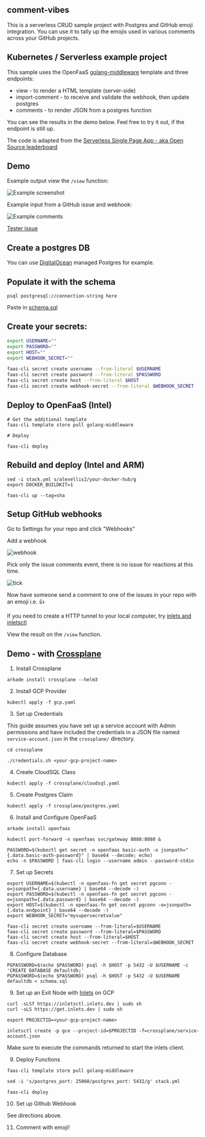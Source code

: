 ## comment-vibes

This is a serverless CRUD sample project with Postgres and GitHub emoji integration. You can use it to tally up the emojis used in various comments across your GitHub projects.

## Kubernetes / Serverless example project

This sample uses the OpenFaaS [golang-middleware](https://github.com/openfaas-incubator/golang-http-template/) template and three endpoints:

* view - to render a HTML template (server-side)
* import-comment - to receive and validate the webhook, then update postgres
* comments - to render JSON from a postgres function

You can see the results in the demo below. Feel free to try it out, if the endpoint is still up.

The code is adapted from the [Serverless Single Page App - aka Open Source leaderboard](https://github.com/alexellis/leaderboard-app/)

## Demo

Example output view the `/view` function:

![Example screenshot](docs/example.png)

Example input from a GitHub issue and webhook:

![Example comments](docs/comments.png)

[Tester issue](https://github.com/teamserverless/proposals/issues/1)

## Create a postgres DB

You can use [DigitalOcean](https://digitalocean.com) managed Postgres for example.

## Populate it with the schema

```
psql postgresql://connection-string here
```

Paste in [schema.sql](schema.sql)

## Create your secrets:

```bash
export USERNAME=""
export PASSWORD=""
export HOST=""
export WEBHOOK_SECRET=""

faas-cli secret create username --from-literal $USERNAME
faas-cli secret create password --from-literal $PASSWORD
faas-cli secret create host --from-literal $HOST
faas-cli secret create webhook-secret --from-literal $WEBHOOK_SECRET
```

## Deploy to OpenFaaS (Intel)

```
# Get the additional template
faas-cli template store pull golang-middleware

# Deploy

faas-cli deploy
```

## Rebuild and deploy (Intel and ARM)

```
sed -i stack.yml s/alexellis2/your-docker-hub/g
export DOCKER_BUILDKIT=1

faas-cli up --tag=sha
```

## Setup GitHub webhooks

Go to Settings for your repo and click "Webhooks"

Add a webhook

![webhook](docs/webhook.png)

Pick only the issue comments event, there is no issue for reactions at this time.

![tick](docs/tick.png)

Now have someone send a comment to one of the issues in your repo with an emoji i.e. 👍

If you need to create a HTTP tunnel to your local computer, try [inlets and inletsctl](https://docs.inlets.dev/)

View the result on the `/view` function.

## Demo - with [Crossplane](https://crossplane.io/)

1. Install Crossplane

```
arkade install crossplane --helm3
```

2. Install GCP Provider

```
kubectl apply -f gcp.yaml
```

3. Set up Credentials

This guide assumes you have set up a service account with Admin permissions and have included the credentials in a JSON file named `service-account.json` in the `crossplane/` directory.

```
cd crossplane

./credentials.sh <your-gcp-project-name>
```

4. Create CloudSQL Class

```
kubectl apply -f crossplane/cloudsql.yaml
```

5. Create Postgres Claim

```
kubectl apply -f crossplane/postgres.yaml
```

6. Install and Configure OpenFaaS

```
arkade install openfaas

kubectl port-forward -n openfaas svc/gateway 8080:8080 &

PASSWORD=$(kubectl get secret -n openfaas basic-auth -o jsonpath="{.data.basic-auth-password}" | base64 --decode; echo)                                                                                    
echo -n $PASSWORD | faas-cli login --username admin --password-stdin
```

7. Set up Secrets

```
export USERNAME=$(kubectl -n openfaas-fn get secret pgconn -o=jsonpath={.data.username} | base64 --decode -)
export PASSWORD=$(kubectl -n openfaas-fn get secret pgconn -o=jsonpath={.data.password} | base64 --decode -)
export HOST=$(kubectl -n openfaas-fn get secret pgconn -o=jsonpath={.data.endpoint} | base64 --decode -)
export WEBHOOK_SECRET="mysupersecretvalue"

faas-cli secret create username --from-literal=$USERNAME
faas-cli secret create password --from-literal=$PASSWORD
faas-cli secret create host --from-literal=$HOST
faas-cli secret create webhook-secret --from-literal=$WEBHOOK_SECRET
```

8. Configure Database

```
PGPASSWORD=$(echo $PASSWORD) psql -h $HOST -p 5432 -U $USERNAME -c 'CREATE DATABASE defaultdb;'
PGPASSWORD=$(echo $PASSWORD) psql -h $HOST -p 5432 -U $USERNAME defaultdb < schema.sql
```

9. Set up an Exit Node with [Inlets](https://github.com/inlets/inlets) on GCP

```
curl -sLSf https://inletsctl.inlets.dev | sudo sh
curl -sLS https://get.inlets.dev | sudo sh

export PROJECTID=<your-gcp-project-name>

inletsctl create -p gce --project-id=$PROJECTID -f=crossplane/service-account.json
```

Make sure to execute the commands returned to start the inlets client.

9. Deploy Functions

```
faas-cli template store pull golang-middleware

sed -i 's/postgres_port: 25060/postgres_port: 5432/g' stack.yml

faas-cli deploy
```

10. Set up Github Webhook

See directions above.

11. Comment with emoji!
